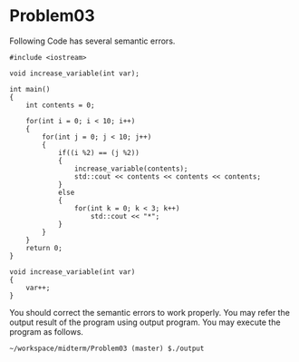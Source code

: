 # Problem03
Following Code has several semantic errors. 
```
#include <iostream>

void increase_variable(int var);

int main()
{
    int contents = 0;
    
	for(int i = 0; i < 10; i++)
	{
		for(int j = 0; j < 10; j++)
		{
			if((i %2) == (j %2))
			{
			    increase_variable(contents);
				std::cout << contents << contents << contents;
			}
			else
			{
			    for(int k = 0; k < 3; k++)
				    std::cout << "*";
			}
		}
	}
	return 0;
}

void increase_variable(int var)
{
    var++;
}
```
You should correct the semantic errors to work properly. 
You may refer the output result of the program using output program.
You may execute the program as follows.
```
~/workspace/midterm/Problem03 (master) $./output
```
